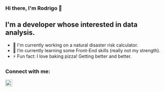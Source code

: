 ### Hi there, I'm Rodrigo 👋
## I'm a developer whose interested in data analysis.

- 🔭 I'm currently working on a natural disaster risk calculator.
- 🌱 I’m currently learning some Front-End skills (really not my strength).
- ⚡ Fun fact: I love baking pizza! Getting better and better.

### Connect with me:
[<img align="left" alt="codeSTACKr | LinkedIn" width="22px" src="https://cdn.jsdelivr.net/npm/simple-icons@v3/icons/linkedin.svg" />][linkedin]

[linkedin]:https://linkedin.com/in/rodvazit

